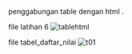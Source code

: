penggabungan table dengan html .

file latihan 6
![tablehtml](https://user-images.githubusercontent.com/82190659/161365391-d3f889ed-ed14-4bc2-9433-46e34815fa6b.png)


file tabel_daftar_nilai
![t01](https://user-images.githubusercontent.com/82190659/161366090-d37a58fc-0c6f-4834-a7bd-778563138ae5.png)

